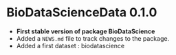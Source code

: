 # BioDataScienceData 0.1.0

* **First stable version of package BioDataScience**
* Added a `NEWS.md` file to track changes to the package.
* Added a first dataset : biodatascience
